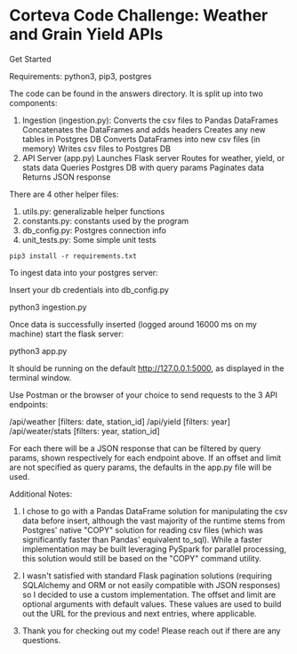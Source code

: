 # Corteva Code Challenge: Weather and Grain Yield APIs

Get Started

Requirements:
python3, pip3, postgres


The code can be found in the answers directory. It is split up into two components: 
1. Ingestion (ingestion.py):
	Converts the csv files to Pandas DataFrames
	Concatenates the DataFrames and adds headers
	Creates any new tables in Postgres DB
	Converts DataFrames into new csv files (in memory)
	Writes csv files to Postgres DB
2. API Server (app.py)
	Launches Flask server
	Routes for weather, yield, or stats data
	Queries Postgres DB with query params
	Paginates data
	Returns JSON response

There are 4 other helper files:
1) utils.py: generalizable helper functions
2) constants.py: constants used by the program
3) db_config.py: Postgres connection info
4) unit_tests.py: Some simple unit tests

```
pip3 install -r requirements.txt
```

To ingest data into your postgres server:

Insert your db credentials into db_config.py

python3 ingestion.py

Once data is successfully inserted (logged around 16000 ms on my machine) start the flask server:

python3 app.py

It should be running on the default http://127.0.0.1:5000, as displayed in the terminal window.

Use Postman or the browser of your choice to send requests to the 3 API endpoints:

/api/weather [filters: date, station_id]
/api/yield [filters: year]
/api/weater/stats [filters: year, station_id]

For each there will be a JSON response that can be filtered by query params, shown respectively for each endpoint above. If an offset and limit are not specified as query params, the defaults in the app.py file will be used.



Additional Notes:

1) I chose to go with a Pandas DataFrame solution for manipulating the csv data before insert, although the vast majority of the runtime stems from Postgres' native "COPY" solution for reading csv files (which was significantly faster than Pandas' equivalent to_sql). While a faster implementation may be built leveraging PySpark for parallel processing, this solution would still be based on the "COPY" command utility.

2) I wasn't satisfied with standard Flask pagination solutions (requiring SQLAlchemy and ORM or not easily compatible with JSON responses) so I decided to use a custom implementation. The offset and limit are optional arguments with default values. These values are used to build out the URL for the previous and next entries, where applicable.

3) Thank you for checking out my code! Please reach out if there are any questions.